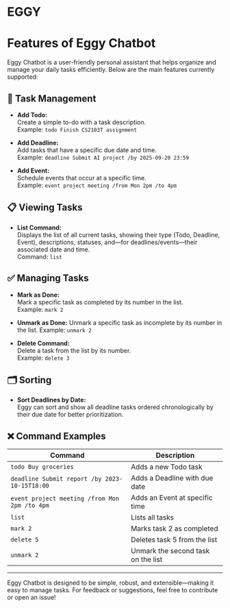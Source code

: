 # EGGY
# Features of Eggy Chatbot

Eggy Chatbot is a user-friendly personal assistant that helps organize and manage your daily tasks efficiently. Below are the main features currently supported:

## 📝 Task Management

- **Add Todo:**  
  Create a simple to-do with a task description.  
  Example: `todo Finish CS2103T assignment`

- **Add Deadline:**  
  Add tasks that have a specific due date and time.  
  Example: `deadline Submit AI project /by 2025-09-20 23:59`

- **Add Event:**  
  Schedule events that occur at a specific time.  
  Example: `event project meeting /from Mon 2pm /to 4pm`

## 📋 Viewing Tasks

- **List Command:**  
  Displays the list of all current tasks, showing their type (Todo, Deadline, Event), descriptions, statuses, and—for deadlines/events—their associated date and time.  
  Command: `list`

## ✅ Managing Tasks

- **Mark as Done:**  
  Mark a specific task as completed by its number in the list.  
  Example: `mark 2`

- **Unmark as Done:**
  Unmark a specific task as incomplete by its number in the list.
  Example: `unmark 2`

- **Delete Command:**  
  Delete a task from the list by its number.  
  Example: `delete 3`

## 🗂️ Sorting

- **Sort Deadlines by Date:**  
  Eggy can sort and show all deadline tasks ordered chronologically by their due date for better prioritization.  
  

## ❌ Command Examples

| Command                                      | Description                                         |
|----------------------------------------------|-----------------------------------------------------|
| `todo Buy groceries`                         | Adds a new Todo task                                |
| `deadline Submit report /by 2023-10-15T18:00`| Adds a Deadline with due date                       |
| `event project meeting /from Mon 2pm /to 4pm`| Adds an Event at specific time                      |
| `list`                                       | Lists all tasks                                     |
| `mark 2`                                     | Marks task 2 as completed                           |
| `delete 5`                                   | Deletes task 5 from the list                        |
| `unmark 2`                                   | Unmark the second task on the list                  |

---

Eggy Chatbot is designed to be simple, robust, and extensible—making it easy to manage tasks. For feedback or suggestions, feel free to contribute or open an issue!
